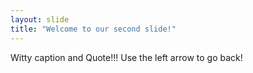 ```yaml
---
layout: slide
title: "Welcome to our second slide!"
---
```

Witty caption and Quote!!!
Use the left arrow to go back!
